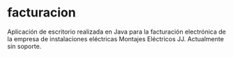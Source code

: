 # facturacion
Aplicación de escritorio realizada en Java para la facturación electrónica de la empresa de instalaciones eléctricas Montajes Eléctricos JJ. Actualmente sin soporte.
